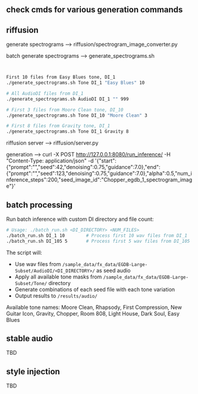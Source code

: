 

## check cmds for various generation commands


## riffusion
generate spectrograms --> riffusion/spectrogram_image_converter.py

batch generate spectrograms --> generate_spectrograms.sh

```bash


First 10 files from Easy Blues tone, DI_1
./generate_spectrograms.sh Tone DI_1 "Easy Blues" 10

# All AudioDI files from DI_1
./generate_spectrograms.sh AudioDI DI_1 "" 999

# First 3 files from Moore Clean tone, DI_10
./generate_spectrograms.sh Tone DI_10 "Moore Clean" 3

# First 8 files from Gravity tone, DI_1
./generate_spectrograms.sh Tone DI_1 Gravity 8

```

riffusion server --> riffusion/server.py

generation --> curl -X POST http://127.0.0.1:8080/run_inference/ -H "Content-Type: application/json" -d '{"start":{"prompt":"","seed":42,"denoising":0.75,"guidance":7.0},"end":{"prompt":"","seed":123,"denoising":0.75,"guidance":7.0},"alpha":0.5,"num_inference_steps":200,"seed_image_id":"Chopper_egdb_1_spectrogram_image"}'

## batch processing
Run batch inference with custom DI directory and file count:

```bash
# Usage: ./batch_run.sh <DI_DIRECTORY> <NUM_FILES>
./batch_run.sh DI_1 10        # Process first 10 wav files from DI_1
./batch_run.sh DI_105 5       # Process first 5 wav files from DI_105
```

The script will:
- Use wav files from `/sample_data/fx_data/EGDB-Large-Subset/AudioDI/<DI_DIRECTORY>/` as seed audio
- Apply all available tone masks from `/sample_data/fx_data/EGDB-Large-Subset/Tone/` directory
- Generate combinations of each seed file with each tone variation
- Output results to `/results/audio/`

Available tone names: Moore Clean, Rhapsody, First Compression, New Guitar Icon, Gravity, Chopper, Room 808, Light House, Dark Soul, Easy Blues

## stable audio
TBD

## style injection
TBD
